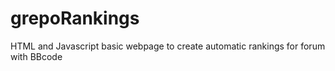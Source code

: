 # grepoRankings
HTML and Javascript basic webpage to create automatic rankings for forum with BBcode
